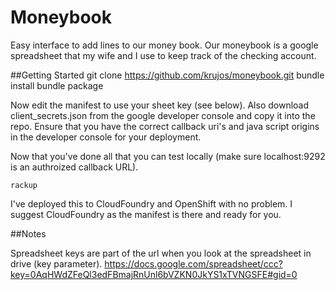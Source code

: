 Moneybook
=========

Easy interface to add lines to our money book. Our moneybook is a google spreadsheet that my wife and I use to keep track of the checking account. 

##Getting Started
    git clone https://github.com/krujos/moneybook.git
	bundle install
	bundle package

Now edit the manifest to use your sheet key (see below). Also download client_secrets.json from the google developer console and copy it into the repo. Ensure that you have the correct callback uri's and java script origins in the developer console for your deployment. 

Now that you've done all that you can test locally (make sure localhost:9292 is an authroized callback URL). 

	rackup
	
I've deployed this to CloudFoundry and OpenShift with no problem. I suggest CloudFoundry as the manifest is there and ready for you.

##Notes

Spreadsheet keys are part of the url when you look at the spreadsheet in drive (key parameter).
	https://docs.google.com/spreadsheet/ccc?key=0AqHWdZFeQl3edFBmajRnUnl6bVZKN0JkYS1xTVNGSFE#gid=0	


